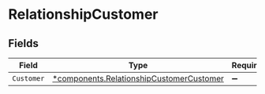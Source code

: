 # RelationshipCustomer


## Fields

| Field                                                                                           | Type                                                                                            | Required                                                                                        | Description                                                                                     |
| ----------------------------------------------------------------------------------------------- | ----------------------------------------------------------------------------------------------- | ----------------------------------------------------------------------------------------------- | ----------------------------------------------------------------------------------------------- |
| `Customer`                                                                                      | [*components.RelationshipCustomerCustomer](../../models/shared/relationshipcustomercustomer.md) | :heavy_minus_sign:                                                                              | N/A                                                                                             |